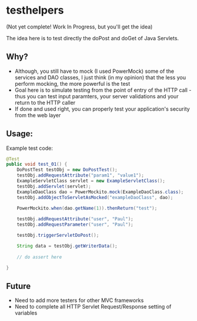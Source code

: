 # testhelpers
(Not yet complete! Work In Progress, but you'll get the idea)

The idea here is to test directly the doPost and doGet of Java Servlets.


## Why?

- Although, you still have to mock (I used PowerMock) some of the services and DAO classes, I just think (in my opinion) that the less you perform mocking, the more powerful is the test
- Goal here is to simulate testing from the point of entry of the HTTP call - thus you can test input paramters, your server validations and your return to the HTTP caller
-  If done and used right, you can properly test your application's security from the web layer

## Usage:
Example test code:
```java
@Test
public void test_01() {
	DoPostTest testObj = new DoPostTest();
	testObj.addRequestAttribute("param1", "value1");
	ExampleServletClass servlet = new ExampleServletClass();
	testObj.addServlet(servlet);
	ExampleDaoClass dao = PowerMockito.mock(ExampleDaoClass.class);
	testObj.addObjectToServletAsMocked("exampleDaoClass", dao);

	PowerMockito.when(dao.getName(1)).thenReturn("test");
		
	testObj.addRequestAttribute("user", "Paul");
	testObj.addRequestParameter("user", "Paul");

	testObj.triggerServletDoPost();

	String data = testObj.getWriterData();
	
	// do assert here

}
```

## Future
- Need to add more testers for other MVC frameworks
- Need to complete all HTTP Servlet Request/Response setting of variables 